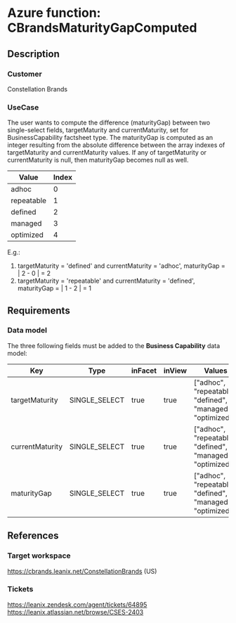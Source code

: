 # Azure function: CBrandsMaturityGapComputed

## Description

### Customer
Constellation Brands

### UseCase
The user wants to compute the difference (maturityGap) between two single-select fields,
targetMaturity and currentMaturity, set for BusinessCapability factsheet type. The maturityGap is computed as an integer resulting from the absolute difference between the array indexes of targetMaturity and currentMaturity values. If any of targetMaturity or currentMaturity is null, then maturityGap becomes null as well.

| Value      | Index |
| ---------- | ----- |
| adhoc      | 0     |
| repeatable | 1     |
| defined    | 2     |
| managed    | 3     |
| optimized  | 4     |

E.g.:
1. targetMaturity = 'defined' and currentMaturity = 'adhoc', maturityGap = | 2 - 0 | = 2
2. targetMaturity = 'repeatable' and currentMaturity = 'defined', maturityGap = | 1 - 2 | = 1

## Requirements

### Data model
The three following fields must be added to the **Business Capability** data model:

| Key             | Type          | inFacet | inView | Values                                                     |
| --------------- | ------------- | ------- | ------ | ---------------------------------------------------------- |
| targetMaturity  | SINGLE_SELECT | true    | true   | ["adhoc", "repeatable", "defined", "managed", "optimized"] |
| currentMaturity | SINGLE_SELECT | true    | true   | ["adhoc", "repeatable", "defined", "managed", "optimized"] |
| maturityGap     | SINGLE_SELECT | true    | true   | ["adhoc", "repeatable", "defined", "managed", "optimized"] |


## References

### Target workspace
https://cbrands.leanix.net/ConstellationBrands (US)


### Tickets
https://leanix.zendesk.com/agent/tickets/64895
https://leanix.atlassian.net/browse/CSES-2403


